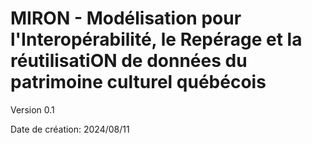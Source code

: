 # MIRON - **M**odélisation pour l'**I**nteropérabilité, le **R**epérage et la réutilisati**ON** de données du patrimoine culturel québécois

Version 0.1

Date de création: 2024/08/11

